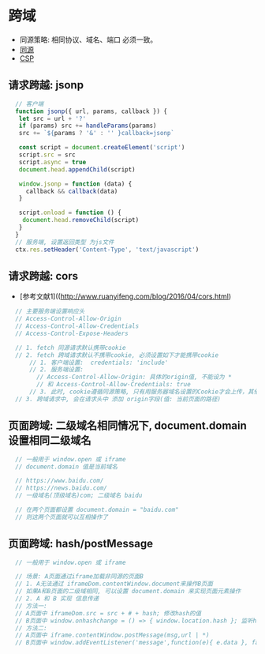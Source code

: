 # 跨域
* 同源策略: 相同协议、域名、端口 必须一致。
* [同源](https://developer.mozilla.org/zh-CN/docs/Web/Security/Same-origin_policy)
* [CSP](https://developer.mozilla.org/zh-CN/docs/Web/HTTP/CSP)

## 请求跨越: jsonp
```js
  // 客户端
  function jsonp({ url, params, callback }) {
   let src = url + '?'
   if (params) src += handleParams(params)
   src += `${params ? '&' : '' }callback=jsonp`

   const script = document.createElement('script')
   script.src = src
   script.async = true
   document.head.appendChild(script)

   window.jsonp = function (data) {
     callback && callback(data)
   }

   script.onload = function () {
    document.head.removeChild(script)
   }
  }
  // 服务端, 设置返回类型 为js文件
  ctx.res.setHeader('Content-Type', 'text/javascript')
```

## 请求跨越: cors
* [参考文献1]((http://www.ruanyifeng.com/blog/2016/04/cors.html)
```js
  // 主要服务端设置响应头
  // Access-Control-Allow-Origin
  // Access-Control-Allow-Credentials
  // Access-Control-Expose-Headers

  // 1. fetch 同源请求默认携带cookie
  // 2. fetch 跨域请求默认不携带cookie, 必须设置如下才能携带cookie
      // 1. 客户端设置:  credentials: 'include'
      // 2. 服务端设置:
        // Access-Control-Allow-Origin: 具体的origin值, 不能设为 *
        // 和 Access-Control-Allow-Credentials: true
      // 3. 此时, cookie遵循同源策略, 只有用服务器域名设置的Cookie才会上传，其他域名的Cookie并不会上传
  // 3. 跨域请求中, 会在请求头中 添加 origin字段(值: 当前页面的路径)
```

## 页面跨域: 二级域名相同情况下, document.domain 设置相同二级域名
```js
  // 一般用于 window.open 或 iframe 
  // document.domain 值是当前域名

  // https://www.baidu.com/
  // https://news.baidu.com/
  // 一级域名(顶级域名)com; 二级域名 baidu

  // 在两个页面都设置 document.domain = "baidu.com"
  // 则这两个页面就可以互相操作了
```

## 页面跨域: hash/postMessage
```js
  // 一般用于 window.open 或 iframe 

  // 场景: A页面通过iframe加载非同源的页面B
  // 1. A无法通过 iframeDom.contentWindow.document来操作B页面
  // 如果A和B页面的二级域相同, 可以设置 document.domain 来实现页面元素操作
  // 2. A 和 B 实现 信息传递
  // 方法一:
  // A页面中 iframeDom.src = src + # + hash; 修改hash的值
  // B页面中 window.onhashchange = () => { window.location.hash }; 监听hash的改变
  // 方法二:
  // A页面中 iframe.contentWindow.postMessage(msg,url | *)
  // B页面中 window.addEventListener('message',function(e){ e.data }, false)
```
